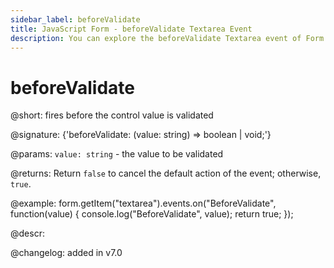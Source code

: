 ```yaml
---
sidebar_label: beforeValidate
title: JavaScript Form - beforeValidate Textarea Event 
description: You can explore the beforeValidate Textarea event of Form in the documentation of the DHTMLX JavaScript UI library. Browse developer guides and API reference, try out code examples and live demos, and download a free 30-day evaluation version of DHTMLX Suite 7.
---
```


# beforeValidate

@short: fires before the control value is validated

@signature: {'beforeValidate: (value: string) => boolean | void;'}

@params:
`value: string` - the value to be validated

@returns:
Return `false` to cancel the default action of the event; otherwise, `true`.

@example:
form.getItem("textarea").events.on("BeforeValidate", function(value) {
    console.log("BeforeValidate", value);
    return true;
});

@descr:

@changelog: added in v7.0

[comment]: # (@relatedapi: form/api/textarea/textarea_validate_method.md)
